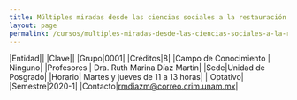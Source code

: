 ```yaml
---
title: Múltiples miradas desde las ciencias sociales a la restauración ecológica: claves para la construcción de diálogos transdisciplinarios
layout: page
permalink: /cursos/multiples-miradas-desde-las-ciencias-sociales-a-la-restauracion-ecologica-claves-para-la-construccion-de-dialogos-transdisciplinarios
---
```


|Entidad||
|Clave||
|Grupo|0001|
|Créditos|8|
|Campo de Conocimiento | Ninguno|
|Profesores | Dra. Ruth Marina Díaz Martín|
|Sede|Unidad de Posgrado|
|Horario| Martes y jueves de 11 a 13 horas|
||Optativo|
|Semestre|2020-1|
|Contacto|rmdiazm@correo.crim.unam.mx|

